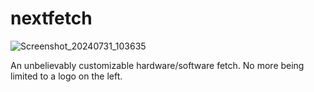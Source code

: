 # nextfetch

![Screenshot_20240731_103635](https://github.com/user-attachments/assets/80f3b522-7694-40a9-91d8-1adc327d14a7)

An unbelievably customizable hardware/software fetch. No more being limited to a logo on the left.
